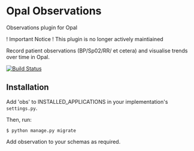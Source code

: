 # Opal Observations

Observations plugin for Opal

! Important Notice !
This plugin is no longer actively maintiained

Record patient observations (BP/Sp02/RR/ et cetera) and visualise trends over time in Opal.

[![Build Status](https://travis-ci.org/openhealthcare/opal-observations.svg?branch=v0.5.0)](https://travis-ci.org/openhealthcare/opal-observations)

## Installation

Add 'obs' to INSTALLED_APPLICATIONS in your implementation's `settings.py`.

Then, run:

    $ python manage.py migrate

Add observation to your schemas as required.
